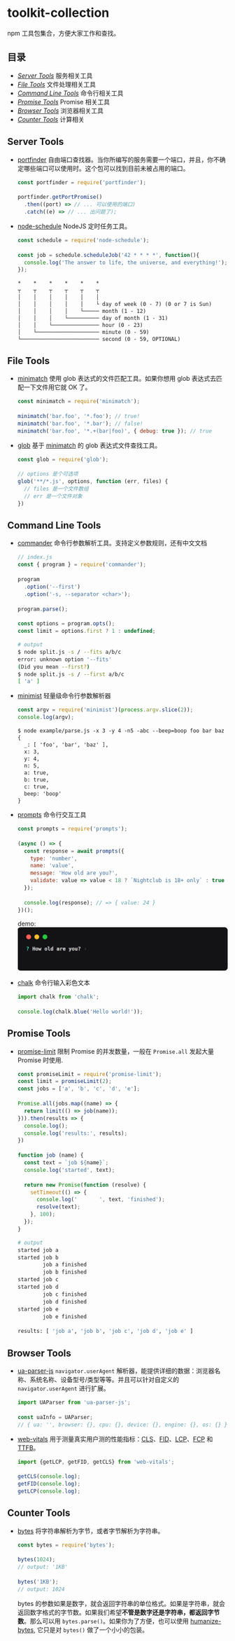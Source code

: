 # toolkit-collection
npm 工具包集合，方便大家工作和查找。

## 目录
- [*Server Tools*](#server-tools) 服务相关工具
- [*File Tools*](#file-tools) 文件处理相关工具
- [*Command Line Tools*](#command-line-tools) 命令行相关工具
- [*Promise Tools*](#promise-tools) Promise 相关工具
- [*Browser Tools*](#browser-tools) 浏览器相关工具
- [*Counter Tools*](#counter-tools) 计算相关

## Server Tools
- [portfinder](https://www.npmjs.com/package/portfinder) 自由端口查找器。当你所编写的服务需要一个端口，并且，你不确定哪些端口可以使用时。这个包可以找到目前未被占用的端口。

  ```js
  const portfinder = require('portfinder');
 
  portfinder.getPortPromise()
    .then((port) => // ... 可以使用的端口)
    .catch((e) => // ... 出问题了);
  ```
 
- [node-schedule](https://www.npmjs.com/package/node-schedule) NodeJS 定时任务工具。
  ```js
  const schedule = require('node-schedule');

  const job = schedule.scheduleJob('42 * * * *', function(){
    console.log('The answer to life, the universe, and everything!');
  });
  ```
  ```
  *    *    *    *    *    *
  ┬    ┬    ┬    ┬    ┬    ┬
  │    │    │    │    │    │
  │    │    │    │    │    └ day of week (0 - 7) (0 or 7 is Sun)
  │    │    │    │    └───── month (1 - 12)
  │    │    │    └────────── day of month (1 - 31)
  │    │    └─────────────── hour (0 - 23)
  │    └──────────────────── minute (0 - 59)
  └───────────────────────── second (0 - 59, OPTIONAL)
  ```

## File Tools
- [minimatch](https://www.npmjs.com/package/minimatch) 使用 glob 表达式的文件匹配工具。如果你想用 glob 表达式去匹配一下文件用它就 OK 了。

  ```js
  const minimatch = require('minimatch');

  minimatch('bar.foo', '*.foo'); // true!
  minimatch('bar.foo', '*.bar'); // false!
  minimatch('bar.foo', '*.+(bar|foo)', { debug: true }); // true
  ```
  
- [glob](https://www.npmjs.com/package/glob) 基于 [minimatch](https://www.npmjs.com/package/minimatch) 的 glob 表达式文件查找工具。

  ```js
  const glob = require('glob');

  // options 是个可选项
  glob('**/*.js', options, function (err, files) {
    // files 是一个文件数组
    // err 是一个文件对象
  })
  ```

## Command Line Tools
- [commander](https://www.npmjs.com/package/commander) 命令行参数解析工具。支持定义参数规则，还有中文文档

  ```js
  // index.js
  const { program } = require('commander');

  program
    .option('--first')
    .option('-s, --separator <char>');

  program.parse();

  const options = program.opts();
  const limit = options.first ? 1 : undefined;
  ```
  ```bash
  # output
  $ node split.js -s / --fits a/b/c
  error: unknown option '--fits'
  (Did you mean --first?)
  $ node split.js -s / --first a/b/c
  [ 'a' ]
  ```

- [minimist](https://www.npmjs.com/package/minimist) 轻量级命令行参数解析器

  ```js
  const argv = require('minimist')(process.argv.slice(2));
  console.log(argv);
  ```

  ```base
  $ node example/parse.js -x 3 -y 4 -n5 -abc --beep=boop foo bar baz
  {
    _: [ 'foo', 'bar', 'baz' ],
    x: 3,
    y: 4,
    n: 5,
    a: true,
    b: true,
    c: true,
    beep: 'boop'
  }
  ```
  
- [prompts](https://www.npmjs.com/package/prompts) 命令行交互工具
  ```js
  const prompts = require('prompts');

  (async () => {
    const response = await prompts({
      type: 'number',
      name: 'value',
      message: 'How old are you?',
      validate: value => value < 18 ? `Nightclub is 18+ only` : true
    });

    console.log(response); // => { value: 24 }
  })();
  ```
  demo:
  ![prompts demo](https://github.com/terkelg/prompts/raw/master/media/example.gif)
  
- [chalk](https://www.npmjs.com/package/chalk) 命令行输入彩色文本
  ```js
  import chalk from 'chalk';

  console.log(chalk.blue('Hello world!'));
  ```
  
## Promise Tools
- [promise-limit](https://www.npmjs.com/package/promise-limit) 限制 Promise 的并发数量，一般在 `Promise.all` 发起大量 Promise 时使用.

  ```js
  const promiseLimit = require('promise-limit');
  const limit = promiseLimit(2);
  const jobs = ['a', 'b', 'c', 'd', 'e'];

  Promise.all(jobs.map((name) => {
    return limit(() => job(name));
  })).then(results => {
    console.log();
    console.log('results:', results);
  })

  function job (name) {
    const text = `job ${name}`;
    console.log('started', text);

    return new Promise(function (resolve) {
      setTimeout(() => {
        console.log('       ', text, 'finished');
        resolve(text);
      }, 100);
    });
  }
  ```

  ```bash
  # output
  started job a
  started job b
          job a finished
          job b finished
  started job c
  started job d
          job c finished
          job d finished
  started job e
          job e finished

  results: [ 'job a', 'job b', 'job c', 'job d', 'job e' ]
  ```

## Browser Tools
- [ua-parser-js](https://www.npmjs.com/package/ua-parser-js) `navigator.userAgent` 解析器，能提供详细的数据：浏览器名称、系统名称、设备型号/类型等等。并且可以针对自定义的 `navigator.userAgent` 进行扩展。

  ```js
  import UAParser from 'ua-parser-js';
  
  const uaInfo = UAParser;
  // { ua: '', browser: {}, cpu: {}, device: {}, engine: {}, os: {} }
  ```
- [web-vitals](https://www.npmjs.com/package/web-vitals) 用于测量真实用户测的性能指标：[CLS](https://web.dev/cls/)、[FID](https://web.dev/fid/)、[LCP](https://web.dev/lcp/)、[FCP](https://web.dev/fcp/) 和 [TTFB](https://web.dev/ttfb/)。
  ```js
  import {getLCP, getFID, getCLS} from 'web-vitals';

  getCLS(console.log);
  getFID(console.log);
  getLCP(console.log);
  ```

## Counter Tools
- [bytes](https://www.npmjs.com/package/bytes) 将字符串解析为字节，或者字节解析为字符串。

  ```js
  const bytes = require('bytes');
  
  bytes(1024);
  // output: '1KB'
  
  bytes('1KB');
  // output: 1024
  ```
  
  bytes 的参数如果是数字，就会返回字符串的单位格式。如果是字符串，就会返回数字格式的字节数。如果我们希望**不管是数字还是字符串，都返回字节数**。那么可以用 `bytes.parse()`。如果你为了方便，也可以使用 [humanize-bytes](https://www.npmjs.com/package/humanize-bytes), 它只是对 `bytes()` 做了一个小小的包装。
  
